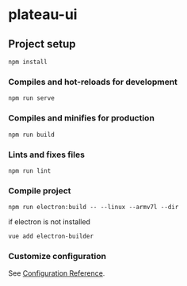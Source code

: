 # plateau-ui

## Project setup
```
npm install
```

### Compiles and hot-reloads for development
```
npm run serve
```

### Compiles and minifies for production
```
npm run build
```

### Lints and fixes files
```
npm run lint
```


### Compile project
```
npm run electron:build -- --linux --armv7l --dir

```
if electron is not installed
```
vue add electron-builder
```


### Customize configuration
See [Configuration Reference](https://cli.vuejs.org/config/).
